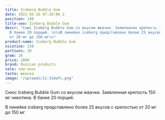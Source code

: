 ```yaml
---
title: Iceberg Bubble Gum
date: 2022-05-16 07:20:00 Z
position: 140
title-seo: Iceberg Bubble Gum
descr: "Снюс Iceberg Bubble Gum со вкусом жвачки. Заявленная крепость 150 мг никотина.
  В банке 20 порций. \n\nВ линейке iceberg представлено более 25 вкусов с крепостью
  от 20 мг до 150 мг\n"
product-name: Iceberg Bubble Gum
nicotine: 150
portions: 20
gram: 20
price: 2800
brand: Russian products
sale: new-snus
taste: жвачка
image: "/uploads/11-314afc.png"
---
```


Снюс Iceberg Bubble Gum со вкусом жвачки. Заявленная крепость 150 мг никотина. В банке 20 порций. 

В линейке iceberg представлено более 25 вкусов с крепостью от 20 мг до 150 мг
